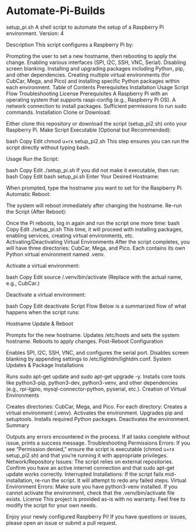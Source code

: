 # Automate-Pi-Builds
setup_pi.sh
A shell script to automate the setup of a Raspberry Pi environment.
Version: 4

Description
This script configures a Raspberry Pi by:

Prompting the user to set a new hostname, then rebooting to apply the change.
Enabling various interfaces (SPI, I2C, SSH, VNC, Serial).
Disabling screen blanking.
Installing and upgrading packages including Python, pip, and other dependencies.
Creating multiple virtual environments (for CubCar, Mega, and Pico) and installing specific Python packages within each environment.
Table of Contents
Prerequisites
Installation
Usage
Script Flow
Troubleshooting
License
Prerequisites
A Raspberry Pi with an operating system that supports raspi-config (e.g., Raspberry Pi OS).
A network connection to install packages.
Sufficient permissions to run sudo commands.
Installation
Clone or Download:

Either clone this repository or download the script (setup_pi2.sh) onto your Raspberry Pi.
Make Script Executable (Optional but Recommended):

bash
Copy
Edit
chmod u+rx setup_pi2.sh
This step ensures you can run the script directly without typing bash.

Usage
Run the Script:

bash
Copy
Edit
./setup_pi.sh
If you did not make it executable, then run:
bash
Copy
Edit
bash setup_pi.sh
Enter Your Desired Hostname:

When prompted, type the hostname you want to set for the Raspberry Pi.
Automatic Reboot:

The system will reboot immediately after changing the hostname.
Re-run the Script (After Reboot):

Once the Pi reboots, log in again and run the script one more time:
bash
Copy
Edit
./setup_pi.sh
This time, it will proceed with installing packages, enabling services, creating virtual environments, etc.
Activating/Deactivating Virtual Environments
After the script completes, you will have three directories: CubCar, Mega, and Pico. Each contains its own Python virtual environment named .venv.

Activate a virtual environment:

bash
Copy
Edit
source <directory>/.venv/bin/activate
(Replace <directory> with the actual name, e.g., CubCar.)

Deactivate a virtual environment:

bash
Copy
Edit
deactivate
Script Flow
Below is a summarized flow of what happens when the script runs:

Hostname Update & Reboot

Prompts for the new hostname.
Updates /etc/hosts and sets the system hostname.
Reboots to apply changes.
Post-Reboot Configuration

Enables SPI, I2C, SSH, VNC, and configures the serial port.
Disables screen blanking by appending settings to /etc/lightdm/lightdm.conf.
System Updates & Package Installations

Runs sudo apt-get update and sudo apt-get upgrade -y.
Installs core tools like python3-pip, python3-dev, python3-venv, and other dependencies (e.g., rpi-lgpio, mysql-connector-python, pyserial, etc.).
Creation of Virtual Environments

Creates directories: CubCar, Mega, and Pico.
For each directory:
Creates a virtual environment (.venv).
Activates the environment.
Upgrades pip and setuptools.
Installs required Python packages.
Deactivates the environment.
Summary

Outputs any errors encountered in the process.
If all tasks complete without issue, prints a success message.
Troubleshooting
Permissions Errors: If you see “Permission denied,” ensure the script is executable (chmod u+rx setup_pi2.sh) and that you’re running it with appropriate privileges.
Network/Repository Issues: The script relies on external repositories. Confirm you have an active internet connection and that sudo apt-get update works correctly.
Interrupted Installations: If the script fails mid-installation, re-run the script. It will attempt to redo any failed steps.
Virtual Environment Errors: Make sure you have python3-venv installed. If you cannot activate the environment, check that the .venv/bin/activate file exists.
License
This project is provided as-is with no warranty. Feel free to modify the script for your own needs.

Enjoy your newly configured Raspberry Pi! If you have questions or issues, please open an issue or submit a pull request.
